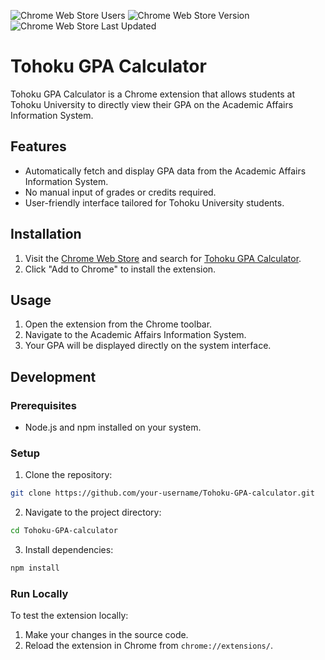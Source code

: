 ![Chrome Web Store Users](https://img.shields.io/chrome-web-store/users/agbmcohifheiailbnjmcnapjdnkehajf)
![Chrome Web Store Version](https://img.shields.io/chrome-web-store/v/agbmcohifheiailbnjmcnapjdnkehajf)
![Chrome Web Store Last Updated](https://img.shields.io/chrome-web-store/last-updated/agbmcohifheiailbnjmcnapjdnkehajf)
# Tohoku GPA Calculator

Tohoku GPA Calculator is a Chrome extension that allows students at Tohoku University to directly view their GPA on the Academic Affairs Information System.

## Features
- Automatically fetch and display GPA data from the Academic Affairs Information System.
- No manual input of grades or credits required.
- User-friendly interface tailored for Tohoku University students.

## Installation
1. Visit the [Chrome Web Store](https://chrome.google.com/webstore) and search for [Tohoku GPA Calculator](https://chromewebstore.google.com/detail/agbmcohifheiailbnjmcnapjdnkehajf?utm_source=item-share-cb).
2. Click "Add to Chrome" to install the extension.

## Usage
1. Open the extension from the Chrome toolbar.
2. Navigate to the Academic Affairs Information System.
3. Your GPA will be displayed directly on the system interface.

## Development
### Prerequisites
- Node.js and npm installed on your system.

### Setup
1. Clone the repository:
 ```bash
 git clone https://github.com/your-username/Tohoku-GPA-calculator.git
 ```
2. Navigate to the project directory:
 ```bash
 cd Tohoku-GPA-calculator
 ```
3. Install dependencies:
 ```bash
 npm install
 ```

### Run Locally
To test the extension locally:
1. Make your changes in the source code.
2. Reload the extension in Chrome from `chrome://extensions/`.
